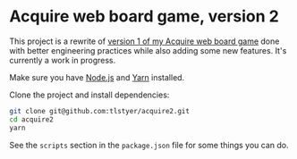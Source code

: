 # Acquire web board game, version 2

This project is a rewrite of [version 1 of my Acquire web board game](https://github.com/tlstyer/acquire) done with better engineering practices while also adding some new features. It's currently a work in progress.

Make sure you have [Node.js](https://nodejs.org) and [Yarn](https://yarnpkg.com) installed.

Clone the project and install dependencies:

```bash
git clone git@github.com:tlstyer/acquire2.git
cd acquire2
yarn
```

See the `scripts` section in the `package.json` file for some things you can do.
